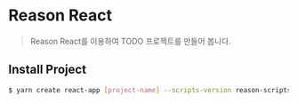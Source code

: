 # Reason React

> Reason React를 이용하여 TODO 프로젝트를 만들어 봅니다.

## Install Project

```bash
$ yarn create react-app [project-name] --scripts-version reason-scripts
```
